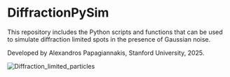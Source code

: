 # DiffractionPySim
This repository includes the Python scripts and functions that can be used to simulate diffraction limited spots in the presence of Gaussian noise.

Developed by Alexandros Papagiannakis, Stanford University, 2025.

![Diffraction_limited_particles](https://github.com/alexSysBio/DifractionPySim/blob/main/Movie_files.gif)
